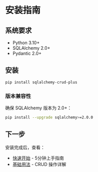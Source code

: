 # 安装指南

## 系统要求

- Python 3.10+
- SQLAlchemy 2.0+
- Pydantic 2.0+

## 安装

```bash
pip install sqlalchemy-crud-plus
```

### 版本兼容性

确保 SQLAlchemy 版本为 2.0+：

```bash
pip install --upgrade sqlalchemy>=2.0.0
```

## 下一步

安装完成后，查看：

- [快速开始](getting-started/quick-start.md) - 5分钟上手指南
- [基础用法](usage/crud.md) - CRUD 操作详解
